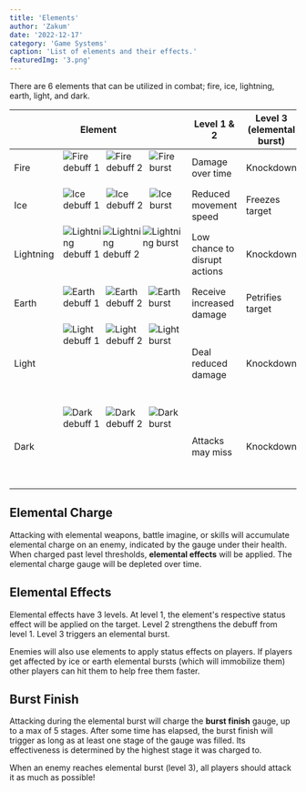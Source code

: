 ```yaml
---
title: 'Elements'
author: 'Zakum'
date: '2022-12-17'
category: 'Game Systems'
caption: 'List of elements and their effects.'
featuredImg: '3.png'
---
```


<script>
    import StickyNote from '$lib/components/StickyNote.svelte';
</script>

<style>
    img {
        margin: 0;
    }
    table {
        font-size: 1rem;
    }
</style>

There are 6 elements that can be utilized in combat; fire, ice, lightning, earth, light, and dark.

<table class="full-bleed">
	<thead>
		<th colspan="2">Element</th>
		<th>Level 1 & 2</th>
		<th>Level 3 (elemental burst)</th>
        <th>Burst Finish</th>
	</thead>
	<tbody>
		<tr>
			<td>Fire</td>
            <td style="display: flex">
                <img src="/images/StatusAilment/UI_StatusAilment_1000.png" alt="Fire debuff 1">
                <img src="/images/StatusAilment/UI_StatusAilment_1001.png" alt="Fire debuff 2">
                <img src="/images/StatusAilment/UI_StatusAilment_1002.png" alt="Fire burst">
            </td>
			<td>Damage over time</td>
            <td>Knockdown</td>
			<td>Deals heavy damage</td>
		</tr>
        <tr>
			<td>Ice</td>
            <td style="display: flex">
                <img src="/images/StatusAilment/UI_StatusAilment_1003.png" alt="Ice debuff 1">
                <img src="/images/StatusAilment/UI_StatusAilment_1004.png" alt="Ice debuff 2">
                <img src="/images/StatusAilment/UI_StatusAilment_1005.png" alt="Ice burst">
            </td>
			<td>Reduced movement speed</td>
            <td>Freezes target</td>
			<td>Deals damage</td>
		</tr>
        <tr>
			<td>Lightning</td>
            <td style="display: flex">
                <img src="/images/StatusAilment/UI_StatusAilment_1006.png" alt="Lightning debuff 1">
                <img src="/images/StatusAilment/UI_StatusAilment_1007.png" alt="Lightning debuff 2">
                <img src="/images/StatusAilment/UI_StatusAilment_1008.png" alt="Lightning burst">
            </td>
			<td>Low chance to disrupt actions</td>
            <td>Knockdown</td>
			<td>Deals damage and paralyzes target</td>
		</tr>
        <tr>
			<td>Earth</td>
            <td style="display: flex">
                <img src="/images/StatusAilment/UI_StatusAilment_1009.png" alt="Earth debuff 1">
                <img src="/images/StatusAilment/UI_StatusAilment_1010.png" alt="Earth debuff 2">
                <img src="/images/StatusAilment/UI_StatusAilment_1011.png" alt="Earth burst">
            </td>
			<td>Receive increased damage</td>
			<td>Petrifies target</td>
            <td>Deals damage</td>
		</tr>
        <tr>
			<td>Light</td>
            <td style="display: flex">
                <img src="/images/StatusAilment/UI_StatusAilment_1012.png" alt="Light debuff 1">
                <img src="/images/StatusAilment/UI_StatusAilment_1013.png" alt="Light debuff 2">
                <img src="/images/StatusAilment/UI_StatusAilment_1014.png" alt="Light burst">
            </td>
			<td>Deal reduced damage</td>
			<td>Knockdown</td>
            <td>Deals damage and grants HP regen to nearby players</td>
		</tr>
        <tr>
			<td>Dark</td>
            <td style="display: flex">
                <img src="/images/StatusAilment/UI_StatusAilment_1015.png" alt="Dark debuff 1">
                <img src="/images/StatusAilment/UI_StatusAilment_1016.png" alt="Dark debuff 2">
                <img src="/images/StatusAilment/UI_StatusAilment_1017.png" alt="Dark burst">
            </td>
			<td>Attacks may miss</td>
			<td>Knockdown</td>
            <td>Deals damage and inflicts life steal against target</td>
		</tr>
	</tbody>
</table>

## Elemental Charge
Attacking with elemental weapons, battle imagine, or skills will accumulate elemental charge on an enemy, indicated by the gauge under their health. When charged past level thresholds, **elemental effects** will be applied. The elemental charge gauge will be depleted over time.

<!-- Elemental charge is accumulated regardless of the element of the weapon, skill, or imagine you are using in combat, so all players can contribute towards the gauge. -->

## Elemental Effects
Elemental effects have 3 levels. At level 1, the element's respective status effect will be applied on the target. Level 2 strengthens the debuff from level 1. Level 3 triggers an elemental burst.

Enemies will also use elements to apply status effects on players. If players get affected by ice or earth elemental bursts (which will immobilize them) other players can hit them to help free them faster.

## Burst Finish
Attacking during the elemental burst will charge the **burst finish** gauge, up to a max of 5 stages. After some time has elapsed, the burst finish will trigger as long as at least one stage of the gauge was filled. Its effectiveness is determined by the highest stage it was charged to.

<StickyNote type="tip">
    When an enemy reaches elemental burst (level 3), all players should attack it as much as possible!
</StickyNote>

<!-- Element is applied => charge to level 1 => charge to level 2 => charge to level 3 (burst) & charge burst finish => burst finish damage -->

<!-- ## Closing notes
<StickyNote type="warning">
    The following are my <strong>unconfirmed</strong> thoughts on element mechanics.
</StickyNote>

It seems that the element is permanently determined by the first hit on an enemy. Also, it would make sense that skills override weapon elements, i.e. fireblast would apply fire even when using a lightning weapon, because most classes have a non-elemental set of skills. If weapon overrode skill, then the fire abilities on twin striker couldn't be utilized effectively with a lightning weapon. -->